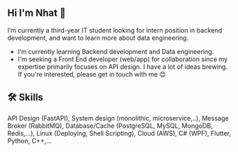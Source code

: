 ## Hi I'm Nhat  👋

I’m currently a third-year IT student looking for intern position in backend development, and  want to learn more about data engineering.
* I’m currently learning Backend development and Data engineering.
*  I'm seeking a Front End developer (web/app) for collaboration since my expertise primarily focuses on API design. I have a lot of ideas brewing. If you're interested, please get in touch with me 😊

## 🛠 Skills 
API Design (FastAPI), System design (monolithic, microservice,..), Message Broker (RabbitMQ), Database/Cache (PostgreSQL, MySQL, MongoDB, Redis,...), Linux (Deploying, Shell Scripting), Cloud (AWS), C# (WPF), Flutter, Python, C++,...

